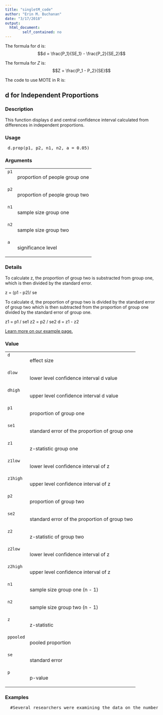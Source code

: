 ```yaml
---
title: "singletM_code"
author: "Erin M. Buchanan"
date: "3/17/2018"
output: 
  html_document:
        self_contained: no
---
```

 
The formula for d is: $$d = \frac{P_1}{SE_1} - \frac{P_2}{SE_2}$$
 
The formula for *Z* is: $$Z = \frac{P_1 - P_2}{SE}$$
 
The code to use MOTE in R is: 
 

 
<h2>d for Independent Proportions</h2>  <h3>Description</h3>  <p>This function displays d and central confidence interval calculated from differences in independent proportions. </p>   <h3>Usage</h3>  <pre> d.prop(p1, p2, n1, n2, a = 0.05) </pre>   <h3>Arguments</h3>  <table summary="R argblock"> <tr valign="top"><td><code>p1</code></td> <td> <p>proportion of people group one</p> </td></tr> <tr valign="top"><td><code>p2</code></td> <td> <p>proportion of people group two</p> </td></tr> <tr valign="top"><td><code>n1</code></td> <td> <p>sample size group one</p> </td></tr> <tr valign="top"><td><code>n2</code></td> <td> <p>sample size group two</p> </td></tr> <tr valign="top"><td><code>a</code></td> <td> <p>significance level</p> </td></tr> </table>   <h3>Details</h3>  <p>To calculate z, the proportion of group two is substracted from group one, which is then divided by the standard error. </p> <p>z = (p1 - p2)/ se </p> <p>To calculate d, the proportion of group two is divided by the standard error of group two which is then subtracted from the proportion of group one divided by the standard error of group one. </p> <p>z1 = p1 / se1 z2 = p2 / se2 d = z1 - z2 </p> <p><a href="https://www.aggieerin.com/shiny-server/tests/indtprop.html">Learn more on our example page.</a> </p>   <h3>Value</h3>  <table summary="R valueblock"> <tr valign="top"><td><code>d</code></td> <td> <p>effect size</p> </td></tr> <tr valign="top"><td><code>dlow</code></td> <td> <p>lower level confidence interval d value</p> </td></tr> <tr valign="top"><td><code>dhigh</code></td> <td> <p>upper level confidence interval d value</p> </td></tr> <tr valign="top"><td><code>p1</code></td> <td> <p>proportion of group one</p> </td></tr> <tr valign="top"><td><code>se1</code></td> <td> <p>standard error of the proportion of group one</p> </td></tr> <tr valign="top"><td><code>z1</code></td> <td> <p>z-statistic group one</p> </td></tr> <tr valign="top"><td><code>z1low</code></td> <td> <p>lower level confidence interval of z</p> </td></tr> <tr valign="top"><td><code>z1high</code></td> <td> <p>upper level confidence interval of z</p> </td></tr> <tr valign="top"><td><code>p2</code></td> <td> <p>proportion of group two</p> </td></tr> <tr valign="top"><td><code>se2</code></td> <td> <p>standard error of the proportion of group two</p> </td></tr> <tr valign="top"><td><code>z2</code></td> <td> <p>z-statistic of group two</p> </td></tr> <tr valign="top"><td><code>z2low</code></td> <td> <p>lower level confidence interval of z</p> </td></tr> <tr valign="top"><td><code>z2high</code></td> <td> <p>upper level confidence interval of z</p> </td></tr> <tr valign="top"><td><code>n1</code></td> <td> <p>sample size group one (n - 1)</p> </td></tr> <tr valign="top"><td><code>n2</code></td> <td> <p>sample size group two (n - 1)</p> </td></tr> <tr valign="top"><td><code>z</code></td> <td> <p>z-statistic</p> </td></tr> <tr valign="top"><td><code>ppooled</code></td> <td> <p>pooled proportion</p> </td></tr> <tr valign="top"><td><code>se</code></td> <td> <p>standard error</p> </td></tr> <tr valign="top"><td><code>p</code></td> <td> <p>p-value</p> </td></tr> </table>   <h3>Examples</h3>  <pre>  #Several researchers were examining the data on the number #of students who retake a course after they receive a D, F, #or withdraw from the course. They randomly sampled form #a large university two groups of students: traditional #(less than 25 years old) and non-traditional (25 and older). #Each group included 100 participants. About 25% of students #of the traditional group reported they would retake a course, #while the non-traditional group showed about 35% would #retake the course.  #You can type in the numbers directly as shown below, #or refer to your dataset within the function.      d.prop(p1 = .25, p2 = .35, n1 = 100, n2 = 100, a = .05)      d.prop(.25, .35, 100, 100, .05) </pre>   </body></html> 
